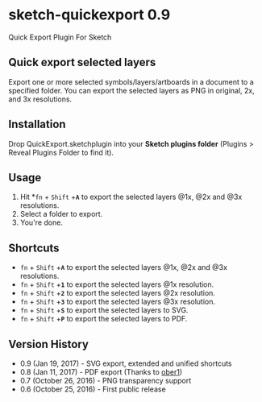 # sketch-quickexport 0.9
Quick Export Plugin For Sketch

## Quick export selected layers

Export one or more selected symbols/layers/artboards in a document to a specified folder.
You can export the selected layers as PNG in original, 2x, and 3x resolutions.

## Installation

Drop QuickExport.sketchplugin into your **Sketch plugins folder** (Plugins > Reveal Plugins Folder to find it).

## Usage

1. Hit *`fn` + `Shift` +**`A`** to export the selected layers @1x, @2x and @3x resolutions.
2. Select a folder to export.
3. You're done.

## Shortcuts
* `fn` + `Shift` +**`A`** to export the selected layers @1x, @2x and @3x resolutions.
* `fn` + `Shift` +**`1`** to export the selected layers @1x resolution.
* `fn` + `Shift` +**`2`** to export the selected layers @2x resolution.
* `fn` + `Shift` +**`3`** to export the selected layers @3x resolution.
* `fn` + `Shift` +**`S`** to export the selected layers to SVG.
* `fn` + `Shift` +**`P`** to export the selected layers to PDF.

## Version History
* 0.9 (Jan 19, 2017) - SVG export, extended and unified shortcuts
* 0.8 (Jan 11, 2017) - PDF export (Thanks to [ober1](https://github.com/ober01))
* 0.7 (October 26, 2016) - PNG transparency support
* 0.6 (October 25, 2016) - First public release
